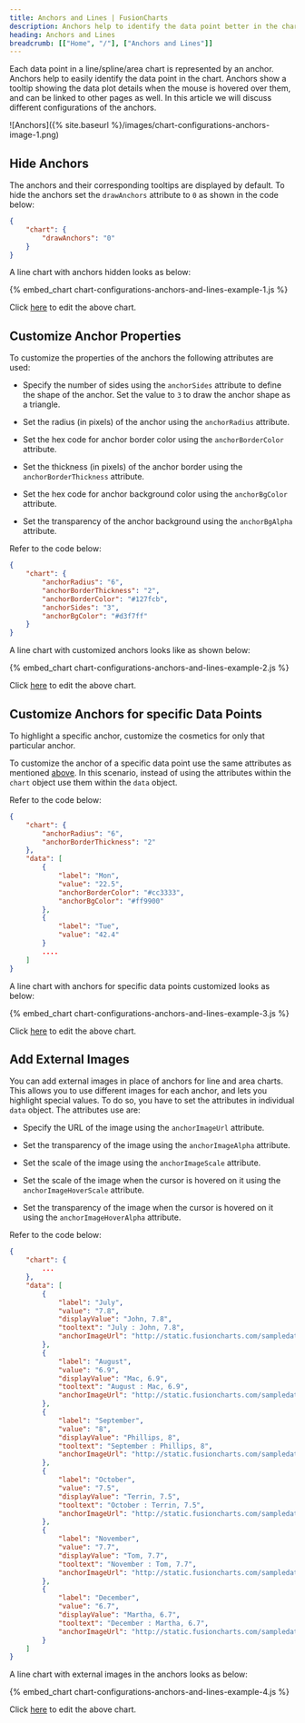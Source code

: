 ```yaml
---
title: Anchors and Lines | FusionCharts
description: Anchors help to identify the data point better in the chart. They also show a tooltip showing the data plot details when the mouse is hovered over them
heading: Anchors and Lines
breadcrumb: [["Home", "/"], ["Anchors and Lines"]]
---
```


Each data point in a line/spline/area chart is represented by an anchor. Anchors help to easily identify the data point in the chart. Anchors show a tooltip showing the data plot details when the mouse is hovered over them, and can be linked to other pages as well. In this article we will discuss different configurations of the anchors.

![Anchors]({% site.baseurl %}/images/chart-configurations-anchors-image-1.png)

## Hide Anchors

The anchors and their corresponding tooltips are displayed by default. To hide the anchors set the `drawAnchors` attribute to `0` as shown in the code below:

```json
{
    "chart": {
        "drawAnchors": "0"
    }
}
```

A line chart with anchors hidden looks as below:

{% embed_chart chart-configurations-anchors-and-lines-example-1.js %}

Click [here](http://jsfiddle.net/fusioncharts/5tajR/ "@@open-newtab") to edit the above chart.

## Customize Anchor Properties

To customize the properties of the anchors the following attributes are used:

* Specify the number of sides using the `anchorSides` attribute to define the shape of the anchor. Set the value to `3` to draw the anchor shape as a triangle.

* Set the radius (in pixels) of the anchor using the `anchorRadius` attribute.

* Set the hex code for anchor border color using the `anchorBorderColor` attribute.

* Set the thickness (in pixels) of the anchor border using the `anchorBorderThickness` attribute.

* Set the hex code for anchor background color using the `anchorBgColor` attribute.

* Set the transparency of the anchor background using the `anchorBgAlpha` attribute.

Refer to the code below:

```json
{
    "chart": {
        "anchorRadius": "6",
        "anchorBorderThickness": "2",
        "anchorBorderColor": "#127fcb",
        "anchorSides": "3",
        "anchorBgColor": "#d3f7ff"
    }
}
```

A line chart with customized anchors looks like as shown below:

{% embed_chart chart-configurations-anchors-and-lines-example-2.js %}

Click [here](http://jsfiddle.net/fusioncharts/QnFW2/ "@@open-newtab") to edit the above chart.

## Customize Anchors for specific Data Points

To highlight a specific anchor, customize the cosmetics for only that particular anchor. 

To customize the anchor of a specific data point use the same attributes as mentioned [above](#bookmark=id.jk8ar5vl5h0). In this scenario, instead of using the attributes within the `chart` object use them within the `data` object.

Refer to the code below:

```json
{
    "chart": {
        "anchorRadius": "6",
        "anchorBorderThickness": "2"
    },
    "data": [
        {
            "label": "Mon",
            "value": "22.5",
            "anchorBorderColor": "#cc3333",
            "anchorBgColor": "#ff9900"
        },
        {
            "label": "Tue",
            "value": "42.4"
        }
        ....
    ]
}

```

A line chart with anchors for specific data points customized looks as below:

{% embed_chart chart-configurations-anchors-and-lines-example-3.js %}

Click [here](http://jsfiddle.net/fusioncharts/w9ZWt/ "@@open-newtab") to edit the above chart.

## Add External Images

You can add external images in place of anchors for line and area charts. This allows you to use different images for each anchor, and lets you highlight special values. To do so, you have to set the attributes in individual `data` object. The attributes use are:

* Specify the URL of the image using the `anchorImageUrl` attribute.

* Set the transparency of the image using the `anchorImageAlpha` attribute.

* Set the scale of the image using the `anchorImageScale` attribute.

* Set the scale of the image when the cursor is hovered on it using the `anchorImageHoverScale` attribute. 

* Set the transparency of the image when the cursor is hovered on it using the `anchorImageHoverAlpha` attribute.

Refer to the code below:

```json
{
    "chart": {
        ...
    },
    "data": [
        {
            "label": "July",
            "value": "7.8",
            "displayValue": "John, 7.8",
            "tooltext": "July : John, 7.8",
            "anchorImageUrl": "http://static.fusioncharts.com/sampledata/userimages/1.png"
        },
        {
            "label": "August",
            "value": "6.9",
            "displayValue": "Mac, 6.9",
            "tooltext": "August : Mac, 6.9",
            "anchorImageUrl": "http://static.fusioncharts.com/sampledata/userimages/2.png"
        },
        {
            "label": "September",
            "value": "8",
            "displayValue": "Phillips, 8",
            "tooltext": "September : Phillips, 8",
            "anchorImageUrl": "http://static.fusioncharts.com/sampledata/userimages/3.png"
        },
        {
            "label": "October",
            "value": "7.5",
            "displayValue": "Terrin, 7.5",
            "tooltext": "October : Terrin, 7.5",
            "anchorImageUrl": "http://static.fusioncharts.com/sampledata/userimages/4.png"
        },
        {
            "label": "November",
            "value": "7.7",
            "displayValue": "Tom, 7.7",
            "tooltext": "November : Tom, 7.7",
            "anchorImageUrl": "http://static.fusioncharts.com/sampledata/userimages/5.png"
        },
        {
            "label": "December",
            "value": "6.7",
            "displayValue": "Martha, 6.7",
            "tooltext": "December : Martha, 6.7",
            "anchorImageUrl": "http://static.fusioncharts.com/sampledata/userimages/6.png"
        }
    ]
}
```

A line chart with external images in the anchors looks as below:

{% embed_chart chart-configurations-anchors-and-lines-example-4.js %}

Click [here](http://jsfiddle.net/fusioncharts/ZBZKS/ "@@open-newtab") to edit the above chart.